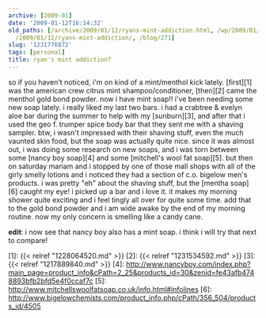 ```yaml
---
archive: [2009-01]
date: '2009-01-12T16:14:32'
old_paths: [/archive/2009/01/12/ryans-mint-addiction.html, /wp/2009/01/12/ryans-mint-addiction/,
  /2009/01/12/ryans-mint-addiction/, /blog/271]
slug: '1231776872'
tags: [personal]
title: ryan's mint addiction?
---
```


so if you haven't noticed, i'm on kind of a mint/menthol kick lately.
[first][1] was the american crew citrus mint shampoo/conditioner,
[then][2] came the menthol gold bond powder. now i have mint soap!! i've
been needing some new soap lately. i really liked my last two bars. i had
a crabtree & evelyn aloe bar during the summer to help with my
[sunburn][3], and after that i used the geo f. trumper spice body bar that
they sent me with a shaving sampler. btw, i wasn't impressed with their
shaving stuff, even the much vaunted skin food, but the soap was actually
quite nice. since it was almost out, i was doing some research on new
soaps, and i was torn between some [nancy boy soap][4] and some
[mitchell's wool fat soap][5]. but then on saturday mariam and i stopped
by one of those mall shops with all of the girly smelly lotions and
i noticed they had a section of c.o. bigelow men's products. i was pretty
"eh" about the shaving stuff, but the [mentha soap][6] caught my eye!
i picked up a bar and i love it. it makes my morning shower quite exciting
and i feel tingly all over for quite some time. add that to the gold bond
powder and i am wide awake by the end of my morning routine. now my only
concern is smelling like a candy cane.

**edit**: i now see that nancy boy also has a mint soap. i think i will
try that next to compare!

[1]: {{< relref "1228064520.md" >}}
[2]: {{< relref "1231534592.md" >}}
[3]: {{< relref "1217889840.md" >}}
[4]: http://www.nancyboy.com/index.php?main_page=product_info&cPath=2_25&products_id=30&zenid=fe43afb4748893bfb2bfd5e4f0ccaf7c
[5]: http://www.mitchellswoolfatsoap.co.uk/info.html#infolines
[6]: http://www.bigelowchemists.com/product_info.php/cPath/356_504/products_id/4505

